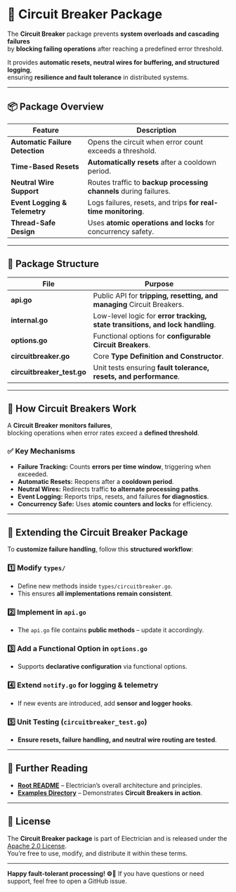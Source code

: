 # 🛑 Circuit Breaker Package

The **Circuit Breaker** package prevents **system overloads and cascading failures**  
by **blocking failing operations** after reaching a predefined error threshold.

It provides **automatic resets, neutral wires for buffering, and structured logging**,  
ensuring **resilience and fault tolerance** in distributed systems.

---

## 📦 Package Overview

| Feature                         | Description                                                       |
| ------------------------------- | ----------------------------------------------------------------- |
| **Automatic Failure Detection** | Opens the circuit when error count exceeds a threshold.           |
| **Time-Based Resets**           | **Automatically resets** after a cooldown period.                 |
| **Neutral Wire Support**        | Routes traffic to **backup processing channels** during failures. |
| **Event Logging & Telemetry**   | Logs failures, resets, and trips **for real-time monitoring**.    |
| **Thread-Safe Design**          | Uses **atomic operations and locks** for concurrency safety.      |

---

## 📂 Package Structure

| File                       | Purpose                                                                       |
| -------------------------- | ----------------------------------------------------------------------------- |
| **api.go**                 | Public API for **tripping, resetting, and managing** Circuit Breakers.        |
| **internal.go**            | Low-level logic for **error tracking, state transitions, and lock handling**. |
| **options.go**             | Functional options for **configurable Circuit Breakers**.                     |
| **circuitbreaker.go**      | Core **Type Definition and Constructor**.                                     |
| **circuitbreaker_test.go** | Unit tests ensuring **fault tolerance, resets, and performance**.             |

---

## 🔧 How Circuit Breakers Work

A **Circuit Breaker** **monitors failures**,  
blocking operations when error rates exceed a **defined threshold**.

### ✅ **Key Mechanisms**

- **Failure Tracking:** Counts **errors per time window**, triggering when exceeded.
- **Automatic Resets:** Reopens after a **cooldown period**.
- **Neutral Wires:** Redirects traffic **to alternate processing paths**.
- **Event Logging:** Reports trips, resets, and failures **for diagnostics**.
- **Concurrency Safe:** Uses **atomic counters and locks** for efficiency.

---

## 🔧 Extending the Circuit Breaker Package

To **customize failure handling**, follow this **structured workflow**:

### 1️⃣ Modify `types/`

- Define new methods inside `types/circuitbreaker.go`.
- This ensures **all implementations remain consistent**.

### 2️⃣ Implement in `api.go`

- The `api.go` file contains **public methods** – update it accordingly.

### 3️⃣ Add a Functional Option in `options.go`

- Supports **declarative configuration** via functional options.

### 4️⃣ Extend `notify.go` for logging & telemetry

- If new events are introduced, add **sensor and logger hooks**.

### 5️⃣ Unit Testing (`circuitbreaker_test.go`)

- **Ensure resets, failure handling, and neutral wire routing are tested**.

---

## 📖 Further Reading

- **[Root README](../../../README.md)** – Electrician’s overall architecture and principles.
- **[Examples Directory](../../../example/circuit_breaker_example/)** – Demonstrates **Circuit Breakers in action**.

---

## 📝 License

The **Circuit Breaker package** is part of Electrician and is released under the [Apache 2.0 License](../../../LICENSE).  
You’re free to use, modify, and distribute it within these terms.

---

**Happy fault-tolerant processing! ⚙️🛑** If you have questions or need support, feel free to open a GitHub issue.
